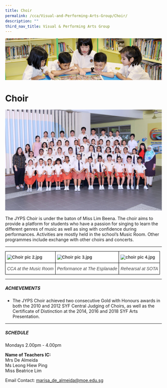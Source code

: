 ```yaml
---
title: Choir
permalink: /cca/Visual-and-Performing-Arts-Group/Choir/
description: ""
third_nav_title: Visual & Performing Arts Group
---
```

![](/images/banner.gif)

Choir
=====

![](/images/CHOIR_0286A%20FORMAL.jpeg)

The JYPS Choir is under the baton of Miss Lim Beena. The choir aims to provide a platform for students who have a passion for singing to learn the different genres of music as well as sing with confidence during performances. Activities are mostly held in the school’s Music Room. Other programmes include exchange with other choirs and concerts.

---

<style type="text/css">
.tg  {border-collapse:collapse;border-spacing:0;}
.tg td{border-color:black;border-style:solid;border-width:1px;font-family:Arial, sans-serif;font-size:14px;
  overflow:hidden;padding:10px 5px;word-break:normal;}
.tg th{border-color:black;border-style:solid;border-width:1px;font-family:Arial, sans-serif;font-size:14px;
  font-weight:normal;overflow:hidden;padding:10px 5px;word-break:normal;}
.tg .tg-ifde{background-color:#FFF;color:#454545;font-style:italic;text-align:center;vertical-align:top}
.tg .tg-9u4g{background-color:#FFF;color:#454545;font-weight:bold;text-align:left;vertical-align:top}
</style>
<table class="tg">
<thead>
  <tr>
    <th class="tg-9u4g"><img src="https://junyuanpri-moe-edu-sg-admin.cwp.sg/qql/slot/u499/2020/CCA/Choir%20pic%202.jpg" alt="Choir pic 2.jpg" width="279"></th>
    <th class="tg-9u4g"><img src="https://junyuanpri-moe-edu-sg-admin.cwp.sg/qql/slot/u499/2020/CCA/Choir%20pic%203.jpg" alt="Choir pic 3.jpg" width="387"></th>
    <th class="tg-9u4g"><img src="https://junyuanpri-moe-edu-sg-admin.cwp.sg/qql/slot/u499/2020/CCA/choir%20pic%204.jpg" alt="choir pic 4.jpg" width="279"></th>
  </tr>
</thead>
<tbody>
  <tr>
    <td class="tg-ifde">CCA at the Music Room <br></td>
    <td class="tg-ifde">Performance at The Esplanade<br></td>
    <td class="tg-ifde">Rehearsal at SOTA </td>
  </tr>
</tbody>
</table>

---

##### **ACHIEVEMENTS**  

*   The JYPS Choir achieved two consecutive Gold with Honours awards in both the 2010 and 2012 SYF Central Judging of Choirs, as well as the Certificate of Distinction at the 2014, 2016 and 2018 SYF Arts Presentation.

---

##### **SCHEDULE**  
  
Mondays 2.00pm - 4.00pm  
  
**Name of Teachers IC:**  
Mrs De Almeida  
Ms Leong Hiew Ping  
Miss Beatrice Lim  
  
Email Contact: [marisa\_de\_almeida@moe.edu.sg](mailto:marisa_de_almeida@moe.edu.sg)
